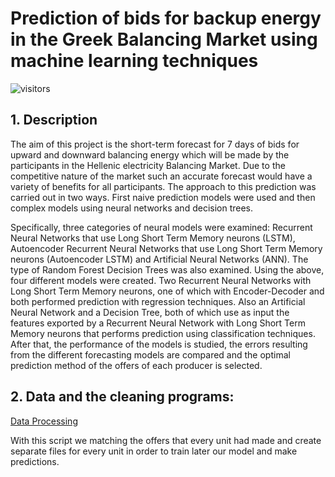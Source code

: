 # Prediction of bids for backup energy in the Greek Balancing Market using machine learning techniques

![visitors](https://visitor-badge.glitch.me/badge?page_id=page.id)

## 1. Description 

The aim of this project is the short-term forecast for 7 days of bids for upward and downward balancing energy which will be made by the participants in the Hellenic electricity Balancing Market. Due to the competitive nature of the market such an accurate forecast would have a variety of benefits for all participants. 
The approach to this prediction was carried out in two ways. First naive prediction models were used and then complex models using neural networks and decision trees. 	

Specifically, three categories of neural models were examined: Recurrent Neural Networks that use Long Short Term Memory neurons (LSTM), Autoencoder Recurrent Neural Networks that use Long Short Term Memory neurons (Autoencoder LSTM) and Artificial Neural Networks (ANN). The type of Random Forest Decision Trees was also examined. Using the above, four different models were created. Two Recurrent Neural Networks with Long Short Term Memory neurons, one of which with Encoder-Decoder and both performed prediction with regression techniques. Also an Artificial Neural Network and a Decision Tree, both of which use as input the features exported by a Recurrent Neural Network with Long Short Term Memory neurons that performs prediction using classification techniques. After that, the performance of the models is studied, the errors resulting from the different forecasting models are compared and the optimal prediction method of the offers of each producer is selected.

## 2. Data and the cleaning programs:

[Data Processing](https://github.com/gassiouras/Prediction-of-bids-for-backup-energy-in-the-Greek-Balancing-Market-using-machine-learning-techniques/blob/65e5c13c15066d45132f7761c83cd612a981abcb/Data%20Procesing.py)

With this script we matching the offers that every unit had made and create separate files for every unit in order to train later our model and make predictions.

 
